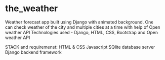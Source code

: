 # the_weather
Weather forecast app built using Django with animated background. One can check weather of the city and multiple cities at a time with help of Open weather API  Technologies used - Django, HTML, CSS, Bootstrap and Open weather API

STACK and requiremenst:
HTML & CSS
Javascript
SQlite database server
Django backend framework
